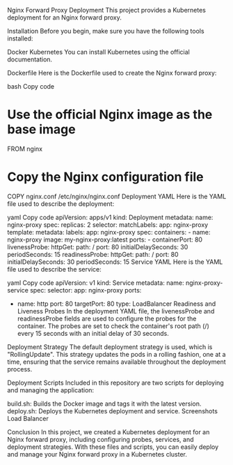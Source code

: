 Nginx Forward Proxy Deployment
This project provides a Kubernetes deployment for an Nginx forward proxy.

Installation
Before you begin, make sure you have the following tools installed:

Docker
Kubernetes
You can install Kubernetes using the official documentation.

Dockerfile
Here is the Dockerfile used to create the Nginx forward proxy:

bash
Copy code
# Use the official Nginx image as the base image
FROM nginx

# Copy the Nginx configuration file
COPY nginx.conf /etc/nginx/nginx.conf
Deployment YAML
Here is the YAML file used to describe the deployment:

yaml
Copy code
apiVersion: apps/v1
kind: Deployment
metadata:
  name: nginx-proxy
spec:
  replicas: 2
  selector:
    matchLabels:
      app: nginx-proxy
  template:
    metadata:
      labels:
        app: nginx-proxy
    spec:
      containers:
      - name: nginx-proxy
        image: my-nginx-proxy:latest
        ports:
        - containerPort: 80
        livenessProbe:
          httpGet:
            path: /
            port: 80
          initialDelaySeconds: 30
          periodSeconds: 15
        readinessProbe:
          httpGet:
            path: /
            port: 80
          initialDelaySeconds: 30
          periodSeconds: 15
Service YAML
Here is the YAML file used to describe the service:

yaml
Copy code
apiVersion: v1
kind: Service
metadata:
  name: nginx-proxy-service
spec:
  selector:
    app: nginx-proxy
  ports:
  - name: http
    port: 80
    targetPort: 80
  type: LoadBalancer
Readiness and Liveness Probes
In the deployment YAML file, the livenessProbe and readinessProbe fields are used to configure the probes for the container. The probes are set to check the container's root path (/) every 15 seconds with an initial delay of 30 seconds.

Deployment Strategy
The default deployment strategy is used, which is "RollingUpdate". This strategy updates the pods in a rolling fashion, one at a time, ensuring that the service remains available throughout the deployment process.

Deployment Scripts
Included in this repository are two scripts for deploying and managing the application:

build.sh: Builds the Docker image and tags it with the latest version.
deploy.sh: Deploys the Kubernetes deployment and service.
Screenshots
Load Balancer

Conclusion
In this project, we created a Kubernetes deployment for an Nginx forward proxy, including configuring probes, services, and deployment strategies. With these files and scripts, you can easily deploy and manage your Nginx forward proxy in a Kubernetes cluster.
